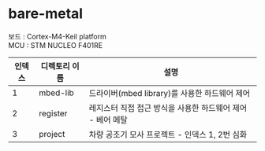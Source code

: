 # bare-metal

보드 : Cortex-M4-Keil platform  
MCU : STM NUCLEO F401RE

|인덱스|디렉토리 이름|설명|
|------|------------|----|
|1|mbed-lib|드라이버(mbed library)를 사용한 하드웨어 제어|
|2|register|레지스터 직접 접근 방식을 사용한 하드웨어 제어 - 베어 메탈|
|3|project|차량 공조기 모사 프로젝트 - 인덱스 1, 2번 심화| 
